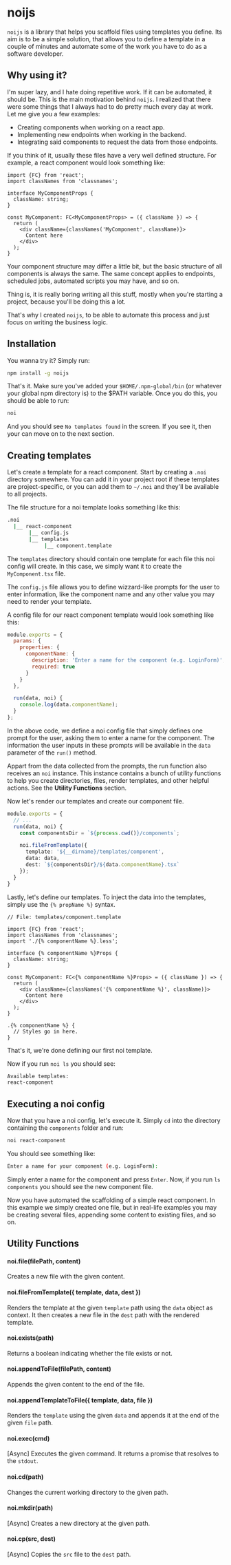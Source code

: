 # noijs
`noijs` is a library that helps you scaffold files using templates you define. Its aim is to be a simple solution, that allows you to define a template in a couple of minutes and automate some of the work you have to do as a software developer.

## Why using it?
I'm super lazy, and I hate doing repetitive work. If it can be automated, it should be. This is the main motivation behind `noijs`. I realized that there were some things that I always had to do pretty much every day at work. Let me give you a few examples:

- Creating components when working on a react app.
- Implementing new endpoints when working in the backend.
- Integrating said components to request the data from those endpoints.

If you think of it, usually these files have a very well defined structure. For example, a react component would look something like:

```tsx
import {FC} from 'react';
import classNames from 'classnames';

interface MyComponentProps {
  className: string;
}

const MyComponent: FC<MyComponentProps> = ({ className }) => {
  return (
    <div className={classNames('MyComponent', className)}>
      Content here
    </div>
  );
}
```

Your component structure may differ a little bit, but the basic structure of all components is always the same. The same concept applies to endpoints, scheduled jobs, automated scripts you may have, and so on.

Thing is, it is really boring writing all this stuff, mostly when you're starting a project, because you'll be doing this a lot.

That's why I created `noijs`, to be able to automate this process and just focus on writing the business logic.

## Installation
You wanna try it? Simply run:
```bash
npm install -g noijs
```
That's it. Make sure you've added your `$HOME/.npm-global/bin` (or whatever your global npm directory is) to the $PATH variable. Once you do this, you should be able to run:
```bash
noi
```
And you should see `No templates found` in the screen. If you see it, then your can move on to the next section.

## Creating templates
Let's create a template for a react component. Start by creating a `.noi` directory somewhere. You can add it in your project root if these templates are project-specific, or you can add them to `~/.noi` and they'll be available to all projects.

The file structure for a noi template looks something like this:
```bash
.noi
  |__ react-component
       |__ config.js
       |__ templates
            |__ component.template
```

The `templates` directory should contain one template for each file this noi config will create. In this case, we simply want it to create the `MyComponent.tsx` file.

The `config.js` file allows you to define wizzard-like prompts for the user to enter information, like the component name and any other value you may need to render your template.

A config file for our react component template would look something like this:
```js
module.exports = {
  params: {
    properties: {
      componentName: {
        description: 'Enter a name for the component (e.g. LoginForm)',
        required: true
      }
    }
  },

  run(data, noi) {
    console.log(data.componentName);
  }
};
```

In the above code, we define a noi config file that simply defines one prompt for the user, asking them to enter a name for the component. The information the user inputs in these prompts will be available in the `data` parameter of the `run()` method.

Appart from the data collected from the prompts, the run function also receives an `noi` instance. This instance contains a bunch of utility functions to help you create directories, files, render templates, and other helpful actions. See the **Utility Functions** section.

Now let's render our templates and create our component file.

```ts
module.exports = {
  // ...
  run(data, noi) {
    const componentsDir = `${process.cwd()}/components`;

    noi.fileFromTemplate({
      template: '${__dirname}/templates/component',
      data: data,
      dest: `${componentsDir}/${data.componentName}.tsx`
    });
  }
}
```

Lastly, let's define our templates. To inject the data into the templates, simply use the `{% propName %}` syntax.

```tsx
// File: templates/component.template

import {FC} from 'react';
import classNames from 'classnames';
import './{% componentName %}.less';

interface {% componentName %}Props {
  className: string;
}

const MyComponent: FC<{% componentName %}Props> = ({ className }) => {
  return (
    <div className={classNames('{% componentName %}', className)}>
      Content here
    </div>
  );
}
```

```less
.{% componentName %} {
  // Styles go in here.
}
```

That's it, we're done defining our first noi template.

Now if you run `noi ls` you should see:
```bash
Available templates: 
react-component
```

## Executing a noi config
Now that you have a noi config, let's execute it. Simply `cd` into the directory containing the `components` folder and run:

```bash
noi react-component
```

You should see something like:
```bash
Enter a name for your component (e.g. LoginForm): 
```

Simply enter a name for the component and press `Enter`. Now, if you run `ls components` you should see the new component file.

Now you have automated the scaffolding of a simple react component. In this example we simply created one file, but in real-life examples you may be creating several files, appending some content to existing files, and so on.

## Utility Functions

#### noi.file(filePath, content)
Creates a new file with the given content.

#### noi.fileFromTemplate({ template, data, dest })
Renders the template at the given `template` path using the `data` object as context. It then creates a new file in the `dest` path with the rendered template.

#### noi.exists(path)
Returns a boolean indicating whether the file exists or not.

#### noi.appendToFile(filePath, content)
Appends the given content to the end of the file.

#### noi.appendTemplateToFile({ template, data, file })
Renders the `template` using the given `data` and appends it at the end of the given `file` path.

#### noi.exec(cmd)
[Async] Executes the given command. It returns a promise that resolves to the `stdout`.

#### noi.cd(path)
Changes the current working directory to the given path.

#### noi.mkdir(path)
[Async] Creates a new directory at the given path.

#### noi.cp(src, dest) 
[Async] Copies the `src` file to the `dest` path.